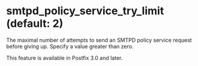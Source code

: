 # smtpd_policy_service_try_limit (default: 2)
 The maximal number of attempts to send an SMTPD policy service
request before giving up. Specify a value greater than zero. 


 This feature is available in Postfix 3.0 and later. 



